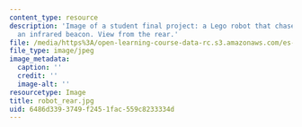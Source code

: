 ```yaml
---
content_type: resource
description: 'Image of a student final project: a Lego robot that chases or flees
  an infrared beacon. View from the rear.'
file: /media/https%3A/open-learning-course-data-rc.s3.amazonaws.com/es-293-lego-robotics-spring-2007/6486d3393749f2451fac559c8233334d_robot_rear.jpg
file_type: image/jpeg
image_metadata:
  caption: ''
  credit: ''
  image-alt: ''
resourcetype: Image
title: robot_rear.jpg
uid: 6486d339-3749-f245-1fac-559c8233334d
---
```

